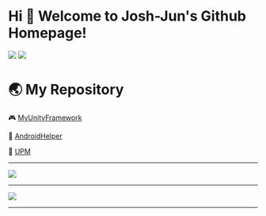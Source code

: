 # Hi 🎉 Welcome to Josh-Jun's Github Homepage!

<p>
<img src="https://img.shields.io/static/v1?style=flat-square&label=Program&message=Unity&color=blue"/>
<a href="https://www.shijunzh.com/"><img src="https://img.shields.io/badge/Blog-大腿Plus-blue?style=flat-square"/></a>
</p>

# :earth_asia: My Repository

:video_game: [MyUnityFramework](https://github.com/Josh-Jun/MyUnityFramework)

:hammer: [AndroidHelper](https://github.com/Josh-Jun/AndroidHelper)

:briefcase: [UPM](https://github.com/Josh-Jun/UPM.git)

---

![](https://github-readme-stats.vercel.app/api/top-langs/?username=Josh-Jun&theme=dark&layout=compact)

---

![](https://activity-graph.herokuapp.com/graph?username=Josh-Jun&theme=github)

---
